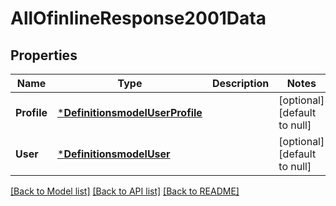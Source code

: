# AllOfinlineResponse2001Data

## Properties
Name | Type | Description | Notes
------------ | ------------- | ------------- | -------------
**Profile** | [***DefinitionsmodelUserProfile**](#/definitions/model.UserProfile.md) |  | [optional] [default to null]
**User** | [***DefinitionsmodelUser**](#/definitions/model.User.md) |  | [optional] [default to null]

[[Back to Model list]](../README.md#documentation-for-models) [[Back to API list]](../README.md#documentation-for-api-endpoints) [[Back to README]](../README.md)

